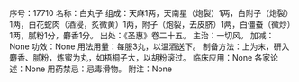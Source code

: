 序号：17710
名称：白丸子
组成：天麻1两，天南星（炮裂）1两，白附子（炮裂）1两，白花蛇肉（酒浸，炙微黄）1两，附子（炮裂，去皮脐）1两，白僵蚕（微炒）1两，腻粉1分，麝香1分。
出处：《圣惠》卷二十五。
主治：一切风。
加减：None
功效：None
用法用量：每服3丸，以温酒送下。
制备方法：上为末，研入麝香、腻粉，炼蜜为丸，如梧桐子大，以胡粉滚过。
临床应用：None
各家论述：None
用药禁忌：忌毒滑物。
附注：None
